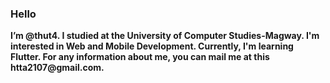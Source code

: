 <h3>Hello</h3>
<p><b>I’m @thut4<b>. I studied at the University of Computer Studies-Magway. I'm interested in Web and Mobile Development. Currently, I'm learning Flutter. For any information about me, you can mail me at this htta2107@gmail.com.</p>


<!---
thut4/thut4 is a ✨ special ✨ repository because its `README.md` (this file) appears on your GitHub profile.
You can click the Preview link to take a look at your changes.
--->
